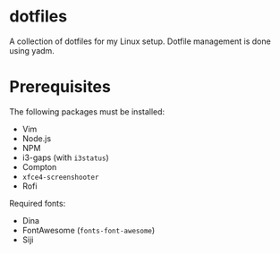 # dotfiles

A collection of dotfiles for my Linux setup. Dotfile management is done using yadm.

# Prerequisites

The following packages must be installed:

* Vim
* Node.js
* NPM
* i3-gaps (with `i3status`)
* Compton
* `xfce4-screenshooter`
* Rofi

Required fonts:

* Dina
* FontAwesome (`fonts-font-awesome`)
* Siji
